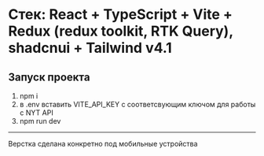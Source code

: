 # Стек: React + TypeScript + Vite + Redux (redux toolkit, RTK Query), shadcnui + Tailwind v4.1

## Запуск проекта

1. npm i
2. в .env вставить VITE_API_KEY с соответсвующим ключом для работы с NYT API
3. npm run dev

---

Верстка сделана конкретно под мобильные устройства
